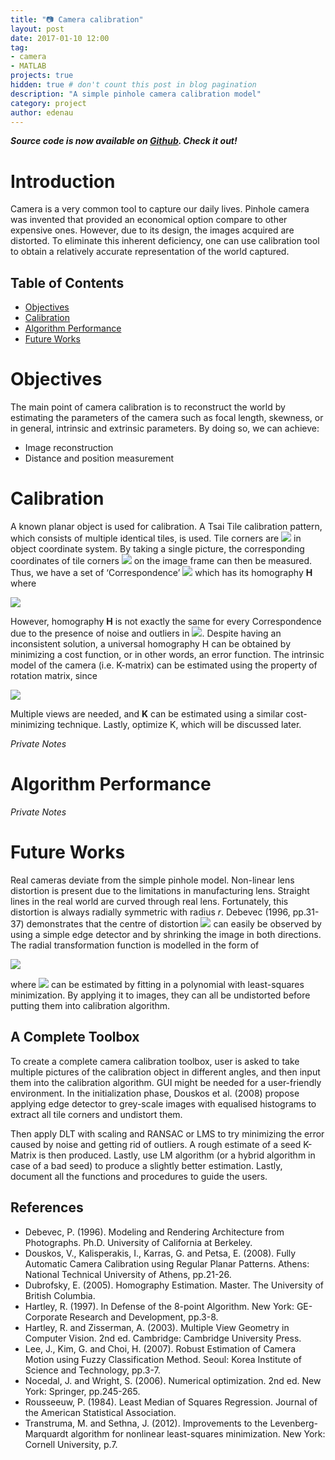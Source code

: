 ```yaml
---
title: "📷 Camera calibration"
layout: post
date: 2017-01-10 12:00
tag:
- camera
- MATLAB
projects: true
hidden: true # don't count this post in blog pagination
description: "A simple pinhole camera calibration model"
category: project
author: edenau
---
```


***Source code is now available on <a href="https://github.com/edenau/Camera-Calibration" target="_blank">Github</a>. Check it out!***

# Introduction

Camera is a very common tool to capture our daily lives. Pinhole camera was invented that provided an economical option compare to other expensive ones. However, due to its design, the images acquired are distorted. To eliminate this inherent deficiency, one can use calibration tool to obtain a relatively accurate representation of the world captured.

## Table of Contents
- [Objectives](#objectives)
- [Calibration](#calibration)
- [Algorithm Performance](#alg)
- [Future Works](#future)

<div class="breaker"></div> <a id="objectives"></a>

# Objectives

The main point of camera calibration is to reconstruct the world by estimating the parameters of the camera such as focal length, skewness, or in general, intrinsic and extrinsic parameters. By doing so, we can achieve:
-	Image reconstruction
-	Distance and position measurement

<div class="breaker"></div> <a id="calibration"></a>

# Calibration

A known planar object is used for calibration. A Tsai Tile calibration pattern, which consists of multiple identical tiles, is used. Tile corners are <img src="https://latex.codecogs.com/svg.latex?[x \ y]'" /> in object coordinate system. By taking a single picture, the corresponding coordinates of tile corners <img src="https://latex.codecogs.com/svg.latex?[u \ v]'" /> on the image frame can then be measured. Thus, we have a set of ‘Correspondence’ <img src="https://latex.codecogs.com/svg.latex?[u \ v \ x \ y]'" /> which has its homography **H** where

<img src="https://latex.codecogs.com/svg.latex?S\ [u \ v \ 1]'=\mathbf{H}\ [x \ y \ 1]'" />

However, homography **H** is not exactly the same for every Correspondence due to the presence of noise and outliers in <img src="https://latex.codecogs.com/svg.latex?[u \ v]'" />. Despite having an inconsistent solution, a universal homography H can be obtained by minimizing a cost function, or in other words, an error function.
The intrinsic model of the camera (i.e. K-matrix) can be estimated using the property of rotation matrix, since

<img src="https://latex.codecogs.com/svg.latex?\mathbf{H}=\lambda\ \mathbf{K}\ [\mathbf{r_1} \ \mathbf{r_2} \ \mathbf{t}]" />

Multiple views are needed, and **K** can be estimated using a similar cost-minimizing technique. Lastly, optimize K, which will be discussed later.

*Private Notes*

<div class="breaker"></div> <a id="alg"></a>

# Algorithm Performance

*Private Notes*

<div class="breaker"></div> <a id="future"></a>

# Future Works

Real cameras deviate from the simple pinhole model. Non-linear lens distortion is present due to the limitations in manufacturing lens. Straight lines in the real world are curved through real lens. Fortunately, this distortion is always radially symmetric with radius *r*. Debevec (1996, pp.31-37) demonstrates that the centre of distortion <img src="https://latex.codecogs.com/svg.latex?(c_x, c_y)" /> can easily be observed by using a simple edge detector and by shrinking the image in both directions. The radial transformation function is modelled in the form of

<img src="https://latex.codecogs.com/svg.latex?\mathcal{F}(r)=r(1+k_1 r^2+k_2 r^4+\dots)" />

where <img src="https://latex.codecogs.com/svg.latex?(k_1,k_2)" /> can be estimated by fitting in a polynomial with least-squares minimization. By applying it to images, they can all be undistorted before putting them into calibration algorithm.

## A Complete Toolbox

To create a complete camera calibration toolbox, user is asked to take multiple pictures of the calibration object in different angles, and then input them into the calibration algorithm. GUI might be needed for a user-friendly environment.
In the initialization phase, Douskos et al. (2008) propose applying edge detector to grey-scale images with equalised histograms to extract all tile corners and undistort them.

Then apply DLT with scaling and RANSAC or LMS to try minimizing the error caused by noise and getting rid of outliers. A rough estimate of a seed K-Matrix is then produced. Lastly, use LM algorithm (or a hybrid algorithm in case of a bad seed) to produce a slightly better estimation.
Lastly, document all the functions and procedures to guide the users.

## References

- Debevec, P. (1996). Modeling and Rendering Architecture from Photographs. Ph.D. University of California at Berkeley.
- Douskos, V., Kalisperakis, I., Karras, G. and Petsa, E. (2008). Fully Automatic Camera Calibration using Regular Planar Patterns. Athens: National Technical University of Athens, pp.21-26.
- Dubrofsky, E. (2005). Homography Estimation. Master. The University of British Columbia.
- Hartley, R. (1997). In Defense of the 8-point Algorithm. New York: GE-Corporate Research and Development, pp.3-8.
- Hartley, R. and Zisserman, A. (2003). Multiple View Geometry in Computer Vision. 2nd ed. Cambridge: Cambridge University Press.
- Lee, J., Kim, G. and Choi, H. (2007). Robust Estimation of Camera Motion using Fuzzy Classification Method. Seoul: Korea Institute of Science and Technology, pp.3-7.
- Nocedal, J. and Wright, S. (2006). Numerical optimization. 2nd ed. New York: Springer, pp.245-265.
- Rousseeuw, P. (1984). Least Median of Squares Regression. Journal of the American Statistical Association.
- Transtruma, M. and Sethna, J. (2012). Improvements to the Levenberg-Marquardt algorithm for nonlinear least-squares minimization. New York: Cornell University, p.7.
